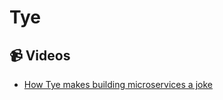 # Tye


## 📹 Videos

- [How Tye makes building microservices a joke](https://www.youtube.com/watch?v=ByL2NuNTuHs)